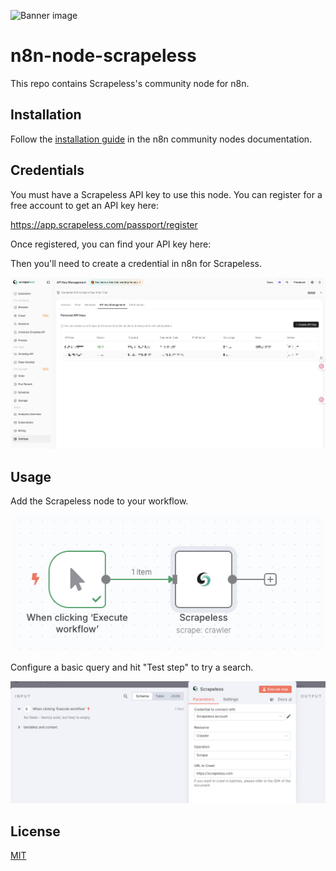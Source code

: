 ![Banner image](https://user-images.githubusercontent.com/10284570/173569848-c624317f-42b1-45a6-ab09-f0ea3c247648.png)

# n8n-node-scrapeless

This repo contains Scrapeless's community node for n8n.

## Installation

Follow the [installation guide](https://docs.n8n.io/integrations/community-nodes/installation/) in the n8n community nodes documentation.

## Credentials

You must have a Scrapeless API key to use this node. You can register for a free account to get an API key here:

https://app.scrapeless.com/passport/register

Once registered, you can find your API key here:


Then you'll need to create a credential in n8n for Scrapeless.

![Add Credentials](images/add-credentials.png)

## Usage

Add the Scrapeless node to your workflow.

![Add Scrapeless to Workflow](images/workflow.png)

Configure a basic query and hit "Test step" to try a search.

![Test a Crawler through Scrapeless](images/test-crawler.png)

## License

[MIT](https://github.com/scrapeless-ai/n8n-node-scrapeless/blob/main/LICENSE.md)
